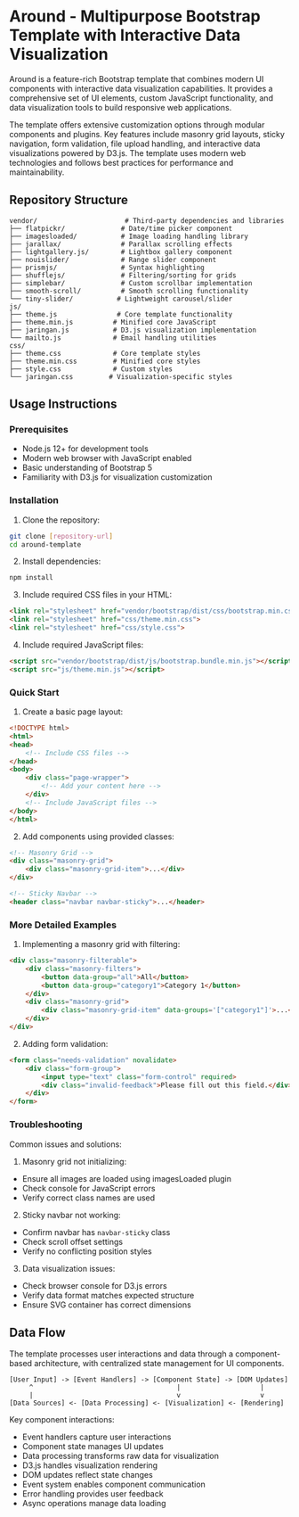 # Around - Multipurpose Bootstrap Template with Interactive Data Visualization

Around is a feature-rich Bootstrap template that combines modern UI components with interactive data visualization capabilities. It provides a comprehensive set of UI elements, custom JavaScript functionality, and data visualization tools to build responsive web applications.

The template offers extensive customization options through modular components and plugins. Key features include masonry grid layouts, sticky navigation, form validation, file upload handling, and interactive data visualizations powered by D3.js. The template uses modern web technologies and follows best practices for performance and maintainability.

## Repository Structure
```
vendor/                      # Third-party dependencies and libraries
├── flatpickr/              # Date/time picker component
├── imagesloaded/           # Image loading handling library
├── jarallax/               # Parallax scrolling effects
├── lightgallery.js/        # Lightbox gallery component
├── nouislider/             # Range slider component
├── prismjs/                # Syntax highlighting
├── shufflejs/              # Filtering/sorting for grids
├── simplebar/              # Custom scrollbar implementation
├── smooth-scroll/          # Smooth scrolling functionality
└── tiny-slider/           # Lightweight carousel/slider
js/
├── theme.js               # Core template functionality
├── theme.min.js          # Minified core JavaScript
├── jaringan.js           # D3.js visualization implementation
└── mailto.js             # Email handling utilities
css/
├── theme.css             # Core template styles
├── theme.min.css         # Minified core styles
├── style.css             # Custom styles
└── jaringan.css         # Visualization-specific styles
```

## Usage Instructions
### Prerequisites
- Node.js 12+ for development tools
- Modern web browser with JavaScript enabled
- Basic understanding of Bootstrap 5
- Familiarity with D3.js for visualization customization

### Installation
1. Clone the repository:
```bash
git clone [repository-url]
cd around-template
```

2. Install dependencies:
```bash
npm install
```

3. Include required CSS files in your HTML:
```html
<link rel="stylesheet" href="vendor/bootstrap/dist/css/bootstrap.min.css">
<link rel="stylesheet" href="css/theme.min.css">
<link rel="stylesheet" href="css/style.css">
```

4. Include required JavaScript files:
```html
<script src="vendor/bootstrap/dist/js/bootstrap.bundle.min.js"></script>
<script src="js/theme.min.js"></script>
```

### Quick Start
1. Create a basic page layout:
```html
<!DOCTYPE html>
<html>
<head>
    <!-- Include CSS files -->
</head>
<body>
    <div class="page-wrapper">
        <!-- Add your content here -->
    </div>
    <!-- Include JavaScript files -->
</body>
</html>
```

2. Add components using provided classes:
```html
<!-- Masonry Grid -->
<div class="masonry-grid">
    <div class="masonry-grid-item">...</div>
</div>

<!-- Sticky Navbar -->
<header class="navbar navbar-sticky">...</header>
```

### More Detailed Examples
1. Implementing a masonry grid with filtering:
```html
<div class="masonry-filterable">
    <div class="masonry-filters">
        <button data-group="all">All</button>
        <button data-group="category1">Category 1</button>
    </div>
    <div class="masonry-grid">
        <div class="masonry-grid-item" data-groups='["category1"]'>...</div>
    </div>
</div>
```

2. Adding form validation:
```html
<form class="needs-validation" novalidate>
    <div class="form-group">
        <input type="text" class="form-control" required>
        <div class="invalid-feedback">Please fill out this field.</div>
    </div>
</form>
```

### Troubleshooting
Common issues and solutions:

1. Masonry grid not initializing:
- Ensure all images are loaded using imagesLoaded plugin
- Check console for JavaScript errors
- Verify correct class names are used

2. Sticky navbar not working:
- Confirm navbar has `navbar-sticky` class
- Check scroll offset settings
- Verify no conflicting position styles

3. Data visualization issues:
- Check browser console for D3.js errors
- Verify data format matches expected structure
- Ensure SVG container has correct dimensions

## Data Flow
The template processes user interactions and data through a component-based architecture, with centralized state management for UI components.

```ascii
[User Input] -> [Event Handlers] -> [Component State] -> [DOM Updates]
     ^                                    |                    |
     |                                    v                    v
[Data Sources] <- [Data Processing] <- [Visualization] <- [Rendering]
```

Key component interactions:
- Event handlers capture user interactions
- Component state manages UI updates
- Data processing transforms raw data for visualization
- D3.js handles visualization rendering
- DOM updates reflect state changes
- Event system enables component communication
- Error handling provides user feedback
- Async operations manage data loading